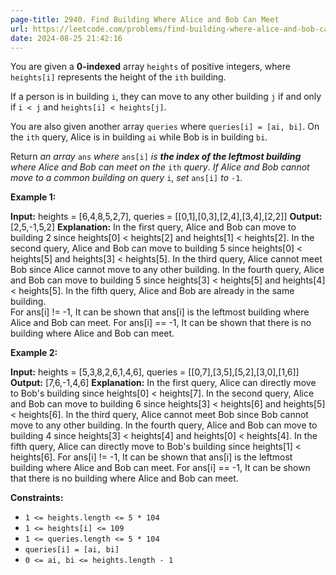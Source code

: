 ```yaml
---
page-title: 2940. Find Building Where Alice and Bob Can Meet
url: https://leetcode.com/problems/find-building-where-alice-and-bob-can-meet/description/
date: 2024-08-25 21:42:16
---
```

You are given a **0-indexed** array `heights` of positive integers, where `heights[i]` represents the height of the `ith` building.

If a person is in building `i`, they can move to any other building `j` if and only if `i < j` and `heights[i] < heights[j]`.

You are also given another array `queries` where `queries[i] = [ai, bi]`. On the `ith` query, Alice is in building `ai` while Bob is in building `bi`.

Return *an array* `ans` *where* `ans[i]` *is **the index of the leftmost building** where Alice and Bob can meet on the* `ith` *query*. *If Alice and Bob cannot move to a common building on query* `i`, *set* `ans[i]` *to* `-1`.

**Example 1:**

**Input:** heights = \[6,4,8,5,2,7\], queries = \[\[0,1\],\[0,3\],\[2,4\],\[3,4\],\[2,2\]\]
**Output:** \[2,5,-1,5,2\]
**Explanation:** In the first query, Alice and Bob can move to building 2 since heights\[0\] < heights\[2\] and heights\[1\] < heights\[2\]. 
In the second query, Alice and Bob can move to building 5 since heights\[0\] < heights\[5\] and heights\[3\] < heights\[5\]. 
In the third query, Alice cannot meet Bob since Alice cannot move to any other building.
In the fourth query, Alice and Bob can move to building 5 since heights\[3\] < heights\[5\] and heights\[4\] < heights\[5\].
In the fifth query, Alice and Bob are already in the same building.  
For ans\[i\] != -1, It can be shown that ans\[i\] is the leftmost building where Alice and Bob can meet.
For ans\[i\] == -1, It can be shown that there is no building where Alice and Bob can meet.

**Example 2:**

**Input:** heights = \[5,3,8,2,6,1,4,6\], queries = \[\[0,7\],\[3,5\],\[5,2\],\[3,0\],\[1,6\]\]
**Output:** \[7,6,-1,4,6\]
**Explanation:** In the first query, Alice can directly move to Bob's building since heights\[0\] < heights\[7\].
In the second query, Alice and Bob can move to building 6 since heights\[3\] < heights\[6\] and heights\[5\] < heights\[6\].
In the third query, Alice cannot meet Bob since Bob cannot move to any other building.
In the fourth query, Alice and Bob can move to building 4 since heights\[3\] < heights\[4\] and heights\[0\] < heights\[4\].
In the fifth query, Alice can directly move to Bob's building since heights\[1\] < heights\[6\].
For ans\[i\] != -1, It can be shown that ans\[i\] is the leftmost building where Alice and Bob can meet.
For ans\[i\] == -1, It can be shown that there is no building where Alice and Bob can meet.

**Constraints:**

-   `1 <= heights.length <= 5 * 104`
-   `1 <= heights[i] <= 109`
-   `1 <= queries.length <= 5 * 104`
-   `queries[i] = [ai, bi]`
-   `0 <= ai, bi <= heights.length - 1`